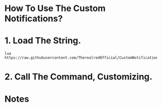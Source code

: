 # How To Use The Custom Notifications?

# 1. Load The String.

```
lua
https://raw.githubusercontent.com/TherealredOfficial/CustomNotification/main/Main
```

# 2. Call The Command, Customizing.



# Notes
